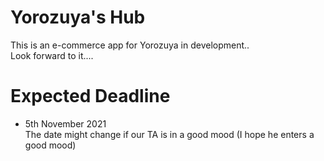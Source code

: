 # Yorozuya's Hub

This is an e-commerce app for Yorozuya in development..<br />
Look forward to it....

# Expected Deadline
* 5th November 2021 <br />
The date might change if our TA is in a good mood (I hope he enters a good mood)
